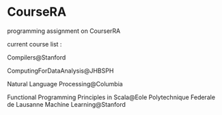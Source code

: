CourseRA
===========================
programming assignment on CourserRA

current course list :

Compilers@Stanford

ComputingForDataAnalysis@JHBSPH

Natural Language Processing@Columbia

Functional Programming Principles in Scala@Eole Polytechnique Federale de Lausanne
Machine Learning@Stanford
